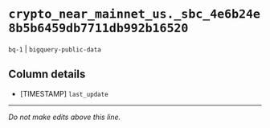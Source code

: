 # `crypto_near_mainnet_us._sbc_4e6b24e8b5b6459db7711db992b16520`
`bq-1` | `bigquery-public-data`

## Column details
* [TIMESTAMP] `last_update`

-------------------------------------------------------------------------------
*Do not make edits above this line.*
